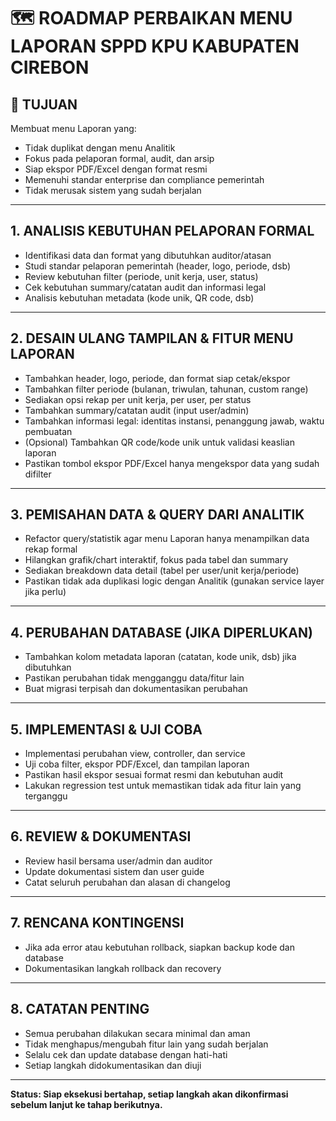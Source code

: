 # 🗺️ ROADMAP PERBAIKAN MENU LAPORAN SPPD KPU KABUPATEN CIREBON

## 🎯 TUJUAN
Membuat menu Laporan yang:
- Tidak duplikat dengan menu Analitik
- Fokus pada pelaporan formal, audit, dan arsip
- Siap ekspor PDF/Excel dengan format resmi
- Memenuhi standar enterprise dan compliance pemerintah
- Tidak merusak sistem yang sudah berjalan

---

## 1. ANALISIS KEBUTUHAN PELAPORAN FORMAL
- Identifikasi data dan format yang dibutuhkan auditor/atasan
- Studi standar pelaporan pemerintah (header, logo, periode, dsb)
- Review kebutuhan filter (periode, unit kerja, user, status)
- Cek kebutuhan summary/catatan audit dan informasi legal
- Analisis kebutuhan metadata (kode unik, QR code, dsb)

---

## 2. DESAIN ULANG TAMPILAN & FITUR MENU LAPORAN
- Tambahkan header, logo, periode, dan format siap cetak/ekspor
- Tambahkan filter periode (bulanan, triwulan, tahunan, custom range)
- Sediakan opsi rekap per unit kerja, per user, per status
- Tambahkan summary/catatan audit (input user/admin)
- Tambahkan informasi legal: identitas instansi, penanggung jawab, waktu pembuatan
- (Opsional) Tambahkan QR code/kode unik untuk validasi keaslian laporan
- Pastikan tombol ekspor PDF/Excel hanya mengekspor data yang sudah difilter

---

## 3. PEMISAHAN DATA & QUERY DARI ANALITIK
- Refactor query/statistik agar menu Laporan hanya menampilkan data rekap formal
- Hilangkan grafik/chart interaktif, fokus pada tabel dan summary
- Sediakan breakdown data detail (tabel per user/unit kerja/periode)
- Pastikan tidak ada duplikasi logic dengan Analitik (gunakan service layer jika perlu)

---

## 4. PERUBAHAN DATABASE (JIKA DIPERLUKAN)
- Tambahkan kolom metadata laporan (catatan, kode unik, dsb) jika dibutuhkan
- Pastikan perubahan tidak mengganggu data/fitur lain
- Buat migrasi terpisah dan dokumentasikan perubahan

---

## 5. IMPLEMENTASI & UJI COBA
- Implementasi perubahan view, controller, dan service
- Uji coba filter, ekspor PDF/Excel, dan tampilan laporan
- Pastikan hasil ekspor sesuai format resmi dan kebutuhan audit
- Lakukan regression test untuk memastikan tidak ada fitur lain yang terganggu

---

## 6. REVIEW & DOKUMENTASI
- Review hasil bersama user/admin dan auditor
- Update dokumentasi sistem dan user guide
- Catat seluruh perubahan dan alasan di changelog

---

## 7. RENCANA KONTINGENSI
- Jika ada error atau kebutuhan rollback, siapkan backup kode dan database
- Dokumentasikan langkah rollback dan recovery

---

## 8. CATATAN PENTING
- Semua perubahan dilakukan secara minimal dan aman
- Tidak menghapus/mengubah fitur lain yang sudah berjalan
- Selalu cek dan update database dengan hati-hati
- Setiap langkah didokumentasikan dan diuji

---

**Status: Siap eksekusi bertahap, setiap langkah akan dikonfirmasi sebelum lanjut ke tahap berikutnya.** 